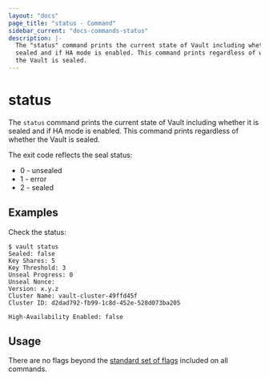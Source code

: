 ```yaml
---
layout: "docs"
page_title: "status - Command"
sidebar_current: "docs-commands-status"
description: |-
  The "status" command prints the current state of Vault including whether it is
  sealed and if HA mode is enabled. This command prints regardless of whether
  the Vault is sealed.
---
```


# status

The `status` command prints the current state of Vault including whether it is
sealed and if HA mode is enabled. This command prints regardless of whether the
Vault is sealed.

The exit code reflects the seal status:

- 0 - unsealed
- 1 - error
- 2 - sealed

## Examples

Check the status:

```text
$ vault status
Sealed: false
Key Shares: 5
Key Threshold: 3
Unseal Progress: 0
Unseal Nonce:
Version: x.y.z
Cluster Name: vault-cluster-49ffd45f
Cluster ID: d2dad792-fb99-1c8d-452e-528d073ba205

High-Availability Enabled: false
```

## Usage

There are no flags beyond the [standard set of flags](/docs/commands/index.html)
included on all commands.
